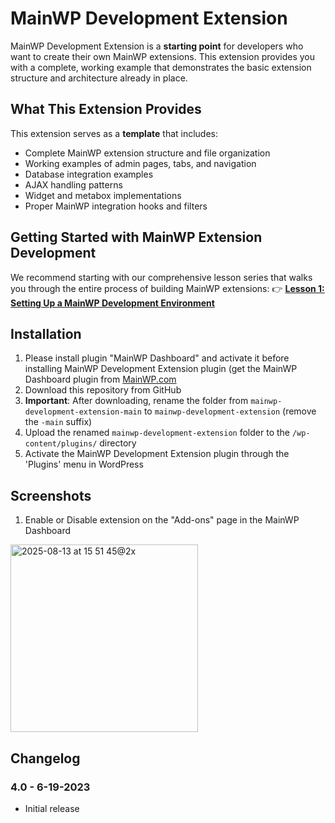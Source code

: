 # MainWP Development Extension

MainWP Development Extension is a **starting point** for developers who want to create their own MainWP extensions. This extension provides you with a complete, working example that demonstrates the basic extension structure and architecture already in place.

## What This Extension Provides

This extension serves as a **template** that includes:
- Complete MainWP extension structure and file organization
- Working examples of admin pages, tabs, and navigation
- Database integration examples
- AJAX handling patterns
- Widget and metabox implementations
- Proper MainWP integration hooks and filters

## Getting Started with MainWP Extension Development

We recommend starting with our comprehensive lesson series that walks you through the entire process of building MainWP extensions:
👉 **[Lesson 1: Setting Up a MainWP Development Environment](https://mainwp.dev/lesson-1-setting-up-a-mainwp-development-environment/)**


## Installation

1. Please install plugin "MainWP Dashboard" and activate it before installing MainWP Development Extension plugin (get the MainWP Dashboard plugin from [MainWP.com](https://mainwp.com/)
2. Download this repository from GitHub
3. **Important**: After downloading, rename the folder from `mainwp-development-extension-main` to `mainwp-development-extension` (remove the `-main` suffix)
4. Upload the renamed `mainwp-development-extension` folder to the `/wp-content/plugins/` directory
5. Activate the MainWP Development Extension plugin through the 'Plugins' menu in WordPress

## Screenshots

1. Enable or Disable extension on the "Add-ons" page in the MainWP Dashboard
<img width="300" height="" alt="2025-08-13 at 15 51 45@2x" src="https://github.com/user-attachments/assets/21791794-af93-4177-a523-27e37b675c52" />


## Changelog

### 4.0 - 6-19-2023
* Initial release
